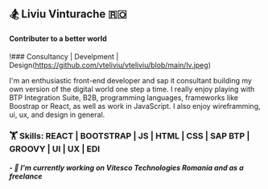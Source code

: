 ## 🏂 Liviu Vinturache 🇷🇴

#### Contributer to a better world 
!### Consultancy | Develpment | Design(https://github.com/vteliviu/vteliviu/blob/main/lv.jpeg)

I'm an enthusiastic front-end developer and sap it consultant building my own version of the digital world one step a time. I really enjoy playing with BTP Integration Suite, B2B, programming languages, frameworks like Boostrap or React, as well as work in JavaScript.
I also enjoy wireframming, ui, ux, and design in general.

### 🏋️ Skills: REACT | BOOTSTRAP | JS | HTML | CSS | SAP BTP | GROOVY | UI | UX | EDI

##### - 💼 I'm currently working on Vitesco Technologies Romania and as a freelance
